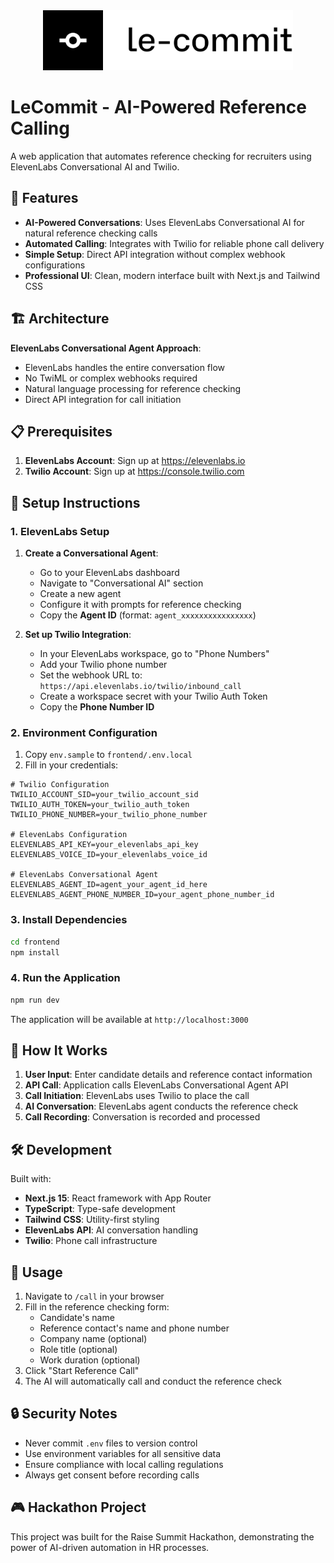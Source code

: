 <div align="center">
  <img src="frontend/public/logo.svg" alt="Le Commit" width="400" />
</div>

# LeCommit - AI-Powered Reference Calling

A web application that automates reference checking for recruiters using ElevenLabs Conversational AI and Twilio.

## 🚀 Features

- **AI-Powered Conversations**: Uses ElevenLabs Conversational AI for natural reference checking calls
- **Automated Calling**: Integrates with Twilio for reliable phone call delivery
- **Simple Setup**: Direct API integration without complex webhook configurations
- **Professional UI**: Clean, modern interface built with Next.js and Tailwind CSS

## 🏗️ Architecture

**ElevenLabs Conversational Agent Approach**:
- ElevenLabs handles the entire conversation flow
- No TwiML or complex webhooks required
- Natural language processing for reference checking
- Direct API integration for call initiation

## 📋 Prerequisites

1. **ElevenLabs Account**: Sign up at https://elevenlabs.io
2. **Twilio Account**: Sign up at https://console.twilio.com

## 🔧 Setup Instructions

### 1. ElevenLabs Setup

1. **Create a Conversational Agent**:
   - Go to your ElevenLabs dashboard
   - Navigate to "Conversational AI" section
   - Create a new agent
   - Configure it with prompts for reference checking
   - Copy the **Agent ID** (format: `agent_xxxxxxxxxxxxxxxx`)

2. **Set up Twilio Integration**:
   - In your ElevenLabs workspace, go to "Phone Numbers"
   - Add your Twilio phone number
   - Set the webhook URL to: `https://api.elevenlabs.io/twilio/inbound_call`
   - Create a workspace secret with your Twilio Auth Token
   - Copy the **Phone Number ID**

### 2. Environment Configuration

1. Copy `env.sample` to `frontend/.env.local`
2. Fill in your credentials:

```env
# Twilio Configuration
TWILIO_ACCOUNT_SID=your_twilio_account_sid
TWILIO_AUTH_TOKEN=your_twilio_auth_token
TWILIO_PHONE_NUMBER=your_twilio_phone_number

# ElevenLabs Configuration
ELEVENLABS_API_KEY=your_elevenlabs_api_key
ELEVENLABS_VOICE_ID=your_elevenlabs_voice_id

# ElevenLabs Conversational Agent
ELEVENLABS_AGENT_ID=agent_your_agent_id_here
ELEVENLABS_AGENT_PHONE_NUMBER_ID=your_agent_phone_number_id
```

### 3. Install Dependencies

```bash
cd frontend
npm install
```

### 4. Run the Application

```bash
npm run dev
```

The application will be available at `http://localhost:3000`

## 🎯 How It Works

1. **User Input**: Enter candidate details and reference contact information
2. **API Call**: Application calls ElevenLabs Conversational Agent API
3. **Call Initiation**: ElevenLabs uses Twilio to place the call
4. **AI Conversation**: ElevenLabs agent conducts the reference check
5. **Call Recording**: Conversation is recorded and processed

## 🛠️ Development

Built with:
- **Next.js 15**: React framework with App Router
- **TypeScript**: Type-safe development
- **Tailwind CSS**: Utility-first styling
- **ElevenLabs API**: AI conversation handling
- **Twilio**: Phone call infrastructure

## 📱 Usage

1. Navigate to `/call` in your browser
2. Fill in the reference checking form:
   - Candidate's name
   - Reference contact's name and phone number
   - Company name (optional)
   - Role title (optional)
   - Work duration (optional)
3. Click "Start Reference Call"
4. The AI will automatically call and conduct the reference check

## 🔒 Security Notes

- Never commit `.env` files to version control
- Use environment variables for all sensitive data
- Ensure compliance with local calling regulations
- Always get consent before recording calls

## 🎮 Hackathon Project

This project was built for the Raise Summit Hackathon, demonstrating the power of AI-driven automation in HR processes.
